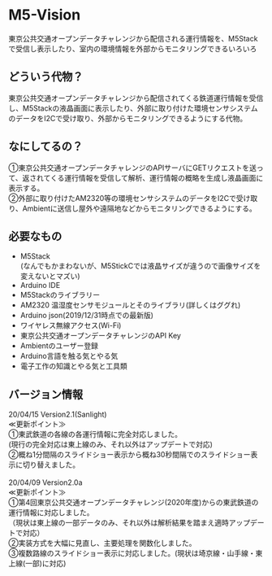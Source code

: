 # M5-Vision
東京公共交通オープンデータチャレンジから配信される運行情報を、M5Stackで受信し表示したり、室内の環境情報を外部からモニタリングできるいろいろ
## どういう代物？
東京公共交通オープンデータチャレンジから配信されてくる鉄道運行情報を受信し、M5Stackの液晶画面に表示したり、外部に取り付けた環境センサシステムのデータをI2Cで受け取り、外部からモニタリングできるようにする代物。
## なにしてるの？
①東京公共交通オープンデータチャレンジのAPIサーバにGETリクエストを送って、返されてくる運行情報を受信して解析、運行情報の概略を生成し液晶画面に表示する。<br>
②外部に取り付けたAM2320等の環境センサシステムのデータをI2Cで受け取り、Ambientに送信し屋外や遠隔地などからモニタリングできるようにする。<br>
## 必要なもの
* M5Stack <br> 
(なんでもかまわないが、M5StickCでは液晶サイズが違うので画像サイズを変えないとマズい)
* Arduino IDE
* M5Stackのライブラリー
* AM2320 温湿度センサモジュールとそのライブラリ(詳しくはググれ)
* Arduino json(2019/12/31時点での最新版)
* ワイヤレス無線アクセス(Wi-Fi)
* 東京公共交通オープンデータチャレンジのAPI Key
* Ambientのユーザー登録
* Arduino言語を触る気とやる気
* 電子工作の知識とやる気と工具類
## バージョン情報
20/04/15 Version2.1(Sanlight) <br> 
  ≪更新ポイント≫<br>
  ①東武鉄道の各線の各運行情報に完全対応しました。<br>
  (現行の完全対応は東上線のみ、それ以外はアップデートで対応)<br>
  ②概ね1分間隔のスライドショー表示から概ね30秒間隔でのスライドショー表示に切り替えました。<br>
<br>
20/04/09 Version2.0a <br> 
  ≪更新ポイント≫<br>
  ①第4回東京公共交通オープンデータチャレンジ(2020年度)からの東武鉄道の運行情報に対応しました。<br>
  （現状は東上線の一部データのみ、それ以外は解析結果を踏まえ適時アップデートで対応）<br>
  ②実装方式を大幅に見直し、主要処理を関数化しました。<br>
  ③複数路線のスライドショー表示に対応しました。(現状は埼京線・山手線・東上線(一部)に対応)<br>
